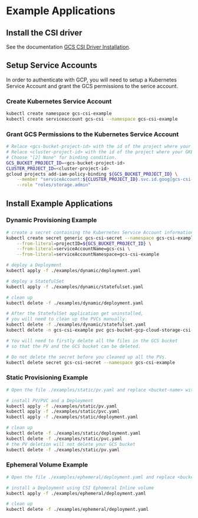 # Example Applications

## Install the CSI driver
See the documentation [GCS CSI Driver Installation](../docs/installation.md).

## Setup Service Accounts
In order to authenticate with GCP, you will need to setup a Kubernetes Service Account and grant the GCS permissions to the serice account.
### Create Kubernetes Service Account
```bash
kubectl create namespace gcs-csi-example
kubectl create serviceaccount gcs-csi --namespace gcs-csi-example
```

### Grant GCS Permissions to the Kubernetes Service Account
```bash
# Relace <gcs-bucket-project-id> with the id of the project where your GCS bucket lives.
# Relace <cluster-project-id> with the id of the project where your GKE cluster lives.
# Choose "[2] None" for binding condition.
GCS_BUCKET_PROJECT_ID=<gcs-bucket-project-id>
CLUSTER_PROJECT_ID=<cluster-project-id>
gcloud projects add-iam-policy-binding ${GCS_BUCKET_PROJECT_ID} \
    --member "serviceAccount:${CLUSTER_PROJECT_ID}.svc.id.goog[gcs-csi-example/gcs-csi]" \
    --role "roles/storage.admin"
```

## Install Example Applications
### Dynamic Provisioning Example
```bash
# create a secret containing the Kubernetes Service Account information
kubectl create secret generic gcs-csi-secret --namespace gcs-csi-example \
    --from-literal=projectID=${GCS_BUCKET_PROJECT_ID} \
    --from-literal=serviceAccountName=gcs-csi \
    --from-literal=serviceAccountNamespace=gcs-csi-example

# deploy a Deployment
kubectl apply -f ./examples/dynamic/deployment.yaml

# deploy a StatefulSet
kubectl apply -f ./examples/dynamic/statefulset.yaml

# clean up
kubectl delete -f ./examples/dynamic/deployment.yaml

# After the StatefulSet application get uninstalled,
# you will need to clean up the PVCs manually.
kubectl delete -f ./examples/dynamic/statefulset.yaml
kubectl delete -n gcs-csi-example pvc gcs-bucket-gcp-cloud-storage-csi-dynamic-statefulset-example-0 gcs-bucket-gcp-cloud-storage-csi-dynamic-statefulset-example-1 gcs-bucket-gcp-cloud-storage-csi-dynamic-statefulset-example-2

# You will need to firstly delete all the files in the GCS bucket
# so that the PV and the GCS bucket can be deleted.

# Do not delete the secret before you cleaned up all the PVs.
kubectl delete secret gcs-csi-secret --namespace gcs-csi-example
```

### Static Provisioning Example
```bash
# Open the file ./examples/static/pv.yaml and replace <bucket-name> with your pre-provisioned GCS bucket name.

# install PV/PVC and a Deployment
kubectl apply -f ./examples/static/pv.yaml
kubectl apply -f ./examples/static/pvc.yaml
kubectl apply -f ./examples/static/deployment.yaml

# clean up
kubectl delete -f ./examples/static/deployment.yaml
kubectl delete -f ./examples/static/pvc.yaml
# the PV deletion will not delete your GCS bucket
kubectl delete -f ./examples/static/pv.yaml
```

### Ephemeral Volume Example
```bash
# Open the file ./examples/ephemeral/deployment.yaml and replace <bucket-name> with your pre-provisioned GCS bucket name.

# install a Deployment using CSI Ephemeral Inline volume
kubectl apply -f ./examples/ephemeral/deployment.yaml

# clean up
kubectl delete -f ./examples/ephemeral/deployment.yaml
```